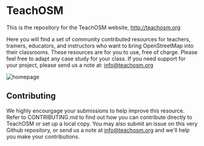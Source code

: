 # TeachOSM

This is the repository for the TeachOSM website, http://teachosm.org

Here you will find a set of community contributed resources for teachers, trainers, educators, and instructors who want to bring OpenStreetMap into their classrooms. These resources are for you to use, free of charge. Please feel free to adapt any case study for your class. If you need support for your project, please send us a note at: info@teachosm.org


![homepage](https://cloud.githubusercontent.com/assets/126083/10646672/69a21c30-7802-11e5-81c3-827ef1b2722d.png)

## Contributing

We highly encourgage your submissions to help improve this resource. Refer to CONTRIBUTING.md to find out how you can contribute directly to TeachOSM or set up a local copy. You may also submit an issue on this very Github repository, or send us a note at info@teachosm.org and we'll help you make your contributions.
